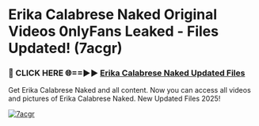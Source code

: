 # Erika Calabrese Naked Original Videos 0nlyFans Leaked - Files Updated! (7acgr)

<h3>🔴 CLICK HERE 🌐==►► <a href="https://tinyurl.com/yckcrads" rel="nofollow">Erika Calabrese Naked Updated Files</a></h3>

Get Erika Calabrese Naked and all content. Now you can access all videos and pictures of Erika Calabrese Naked. New Updated Files 2025!

[![7acgr](https://i.imgur.com/hpKpOFt.gif)](https://tinyurl.com/yckcrads)
